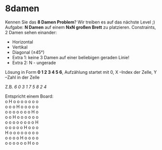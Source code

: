 # 8damen
Kennen Sie das **8 Damen Problem**? 
Wir treiben es auf das nächste Level ;) 
Aufgabe: **N Damen** auf einem **NxN großen Brett** zu platzieren.
Constraints, 2 Damen sehen einander: 
*	Horizontal
*	Vertikal
*	Diagonal (±45°) 
*	Extra 1: keine 3 Damen auf einer beliebigen geraden Linie!
*	Extra 2: N - ungerade
 
Lösung in Form **0 1 2 3 4 5 6**, Aufzählung startet mit 0, X –Index der Zelle, Y –Zahl in der Zelle 

Z.B. 
*6 0 3 1 7 5 8 2 4*

Entspricht einem Board:  
o H o o o o o o o  
o o o H o o o o o  
o o o o o o o H o  
o o H o o o o o o  
o o o o o o o o H  
o o o o o H o o o  
H o o o o o o o o  
o o o o H o o o o  
o o o o o o H o o  
